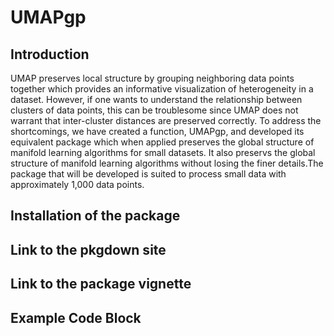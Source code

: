 # UMAPgp

## Introduction

UMAP preserves local structure by grouping neighboring data points together which provides an informative visualization of heterogeneity in a dataset. However, if one wants to understand the relationship between clusters of data points, this can be troublesome since UMAP does not warrant that inter-cluster distances are preserved correctly. To address the shortcomings, we have created a function, UMAPgp, and developed its equivalent package which when applied preserves the global structure of manifold learning algorithms for small datasets. It also preservs the global structure of manifold learning algorithms without losing the finer details.The package that will be developed is suited to process small data with approximately 1,000 data points.

## Installation of the package

## Link to the pkgdown site

## Link to the package vignette

## Example Code Block


